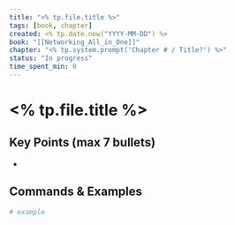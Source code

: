```yaml
---
title: "<% tp.file.title %>"
tags: [book, chapter]
created: <% tp.date.now("YYYY-MM-DD") %>
book: "[[Networking_All_in_One]]"
chapter: "<% tp.system.prompt('Chapter # / Title?') %>"
status: "In progress"
time_spent_min: 0
---
```

# <% tp.file.title %>

## Key Points (max 7 bullets)
- 

## Commands & Examples
```bash
# example
